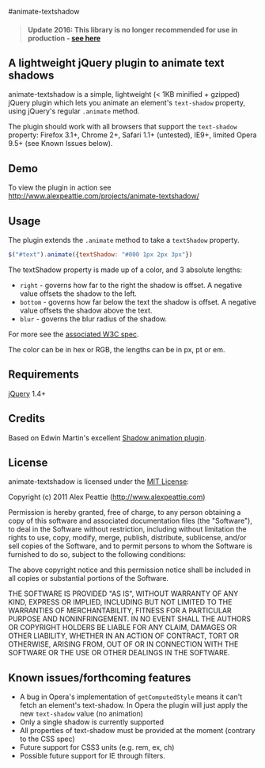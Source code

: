 #animate-textshadow

<blockquote><h4>Update 2016: This library is no longer recommended for use in production - <a href='alexpeattie.com/blog/retiring-animate-textshadow-floating-feedback#animate-textshadowjs'>see here</a></h4></blockquote>


## A lightweight jQuery plugin to animate text shadows

animate-textshadow is a simple, lightweight (< 1KB minified + gzipped) jQuery plugin which lets you animate an element's `text-shadow` property, using jQuery's regular `.animate` method.

The plugin should work with all browsers that support the `text-shadow` property: Firefox 3.1+, Chrome 2+, Safari 1.1+ (untested), IE9+, limited Opera 9.5+ (see Known Issues below).

## Demo

To view the plugin in action see http://www.alexpeattie.com/projects/animate-textshadow/

## Usage

The plugin extends the `.animate` method to take a `textShadow` property.

```javascript
$("#text").animate({textShadow: "#000 1px 2px 3px"})
```
 
The textShadow property is made up of a color, and 3 absolute lengths:

* `right` - governs how far to the right the shadow is offset. A negative value offsets the shadow to the left.
* `bottom` - governs how far below the text the shadow is offset. A negative value offsets the shadow above the text.
* `blur` - governs the blur radius of the shadow.

For more see the [associated W3C spec](http://www.w3.org/TR/1998/REC-CSS2-19980512/text.html#text-shadow-props).

The color can be in hex or RGB, the lengths can be in px, pt or em.

## Requirements

[jQuery](http://jquery.com/) 1.4+

## Credits

Based on Edwin Martin's excellent [Shadow animation plugin](http://www.bitstorm.org/jquery/shadow-animation/).

## License

animate-textshadow is licensed under the [MIT License](http://creativecommons.org/licenses/MIT/):

  Copyright (c) 2011 Alex Peattie (http://www.alexpeattie.com)

  Permission is hereby granted, free of charge, to any person obtaining a copy
  of this software and associated documentation files (the "Software"), to deal
  in the Software without restriction, including without limitation the rights
  to use, copy, modify, merge, publish, distribute, sublicense, and/or sell
  copies of the Software, and to permit persons to whom the Software is
  furnished to do so, subject to the following conditions:

  The above copyright notice and this permission notice shall be included in
  all copies or substantial portions of the Software.

  THE SOFTWARE IS PROVIDED "AS IS", WITHOUT WARRANTY OF ANY KIND, EXPRESS OR
  IMPLIED, INCLUDING BUT NOT LIMITED TO THE WARRANTIES OF MERCHANTABILITY,
  FITNESS FOR A PARTICULAR PURPOSE AND NONINFRINGEMENT. IN NO EVENT SHALL THE
  AUTHORS OR COPYRIGHT HOLDERS BE LIABLE FOR ANY CLAIM, DAMAGES OR OTHER
  LIABILITY, WHETHER IN AN ACTION OF CONTRACT, TORT OR OTHERWISE, ARISING FROM,
  OUT OF OR IN CONNECTION WITH THE SOFTWARE OR THE USE OR OTHER DEALINGS IN
  THE SOFTWARE.

## Known issues/forthcoming features

* A bug in Opera's implementation of `getComputedStyle` means it can't fetch an element's text-shadow. In Opera the plugin will just apply the new `text-shadow` value (no animation)
* Only a single shadow is currently supported
* All properties of text-shadow must be provided at the moment (contrary to the CSS spec)
* Future support for CSS3 units (e.g. rem, ex, ch)
* Possible future support for IE through filters.

